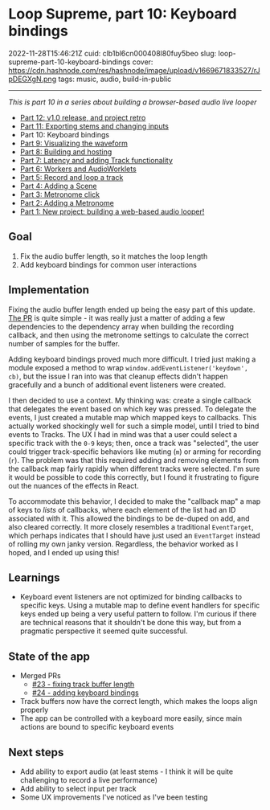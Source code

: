 # Loop Supreme, part 10: Keyboard bindings

2022-11-28T15:46:21Z
cuid: clb1bl6cn000408l80fuy5beo
slug: loop-supreme-part-10-keyboard-bindings
cover: https://cdn.hashnode.com/res/hashnode/image/upload/v1669671833527/rJpDEGXgN.png
tags: music, audio, build-in-public

---

_This is part 10 in a series about building a browser-based audio live looper_

- [Part 12: v1.0 release, and project retro](https://ericyd.hashnode.dev/loop-supreme-part-12-v10-release-and-project-retro)
- [Part 11: Exporting stems and changing inputs](https://ericyd.hashnode.dev/loop-supreme-part-11-exporting-stems-and-changing-inputs)
- Part 10: Keyboard bindings
- [Part 9: Visualizing the waveform](https://ericyd.hashnode.dev/loop-supreme-part-9-visualizing-the-waveform)
- [Part 8: Building and hosting](https://ericyd.hashnode.dev/loop-supreme-part-8-building-and-hosting)
- [Part 7: Latency and adding Track functionality](https://ericyd.hashnode.dev/loop-supreme-part-7-latency-and-adding-track-functionality)
- [Part 6: Workers and AudioWorklets](https://ericyd.hashnode.dev/loop-supreme-part-6-workers-and-audioworklets)
- [Part 5: Record and loop a track](https://ericyd.hashnode.dev/loop-supreme-part-5-record-and-loop-a-track)
- [Part 4: Adding a Scene](https://ericyd.hashnode.dev/loop-supreme-part-4-adding-a-scene)
- [Part 3: Metronome click](https://ericyd.hashnode.dev/loop-supreme-part-3-metronome-click)
- [Part 2: Adding a Metronome](https://ericyd.hashnode.dev/loop-supreme-part-2-adding-a-metronome)
- [Part 1: New project: building a web-based audio looper!](https://ericyd.hashnode.dev/new-project-building-a-web-based-audio-looper)

## Goal

1. Fix the audio buffer length, so it matches the loop length
2. Add keyboard bindings for common user interactions

## Implementation

Fixing the audio buffer length ended up being the easy part of this update. [The PR](https://github.com/ericyd/loop-supreme/pull/23) is quite simple - it was really just a matter of adding a few dependencies to the dependency array when building the recording callback, and then using the metronome settings to calculate the correct number of samples for the buffer.

Adding keyboard bindings proved much more difficult. I tried just making a module exposed a method to wrap `window.addEventListener('keydown', cb)`, but the issue I ran into was that cleanup effects didn't happen gracefully and a bunch of additional event listeners were created.

I then decided to use a context. My thinking was: create a single callback that delegates the event based on which key was pressed. To delegate the events, I just created a mutable map which mapped keys to callbacks. This actually worked shockingly well for such a simple model, until I tried to bind events to Tracks. The UX I had in mind was that a user could select a specific track with the `0-9` keys; then, once a track was "selected", the user could trigger track-specific behaviors like muting (`m`) or arming for recording (`r`). The problem was that this required adding and removing elements from the callback map fairly rapidly when different tracks were selected. I'm sure it would be possible to code this correctly, but I found it frustrating to figure out the nuances of the effects in React.

To accommodate this behavior, I decided to make the "callback map" a map of keys to _lists_ of callbacks, where each element of the list had an ID associated with it. This allowed the bindings to be de-duped on add, and also cleared correctly. It more closely resembles a traditional `EventTarget`, which perhaps indicates that I should have just used an `EventTarget` instead of rolling my own janky version. Regardless, the behavior worked as I hoped, and I ended up using this!

## Learnings

- Keyboard event listeners are not optimized for binding callbacks to specific keys. Using a mutable map to define event handlers for specific keys ended up being a very useful pattern to follow. I'm curious if there are technical reasons that it shouldn't be done this way, but from a pragmatic perspective it seemed quite successful.

## State of the app

- Merged PRs
  - [#23 - fixing track buffer length](https://github.com/ericyd/loop-supreme/pull/23)
  - [#24 - adding keyboard bindings](https://github.com/ericyd/loop-supreme/pull/24)
- Track buffers now have the correct length, which makes the loops align properly
- The app can be controlled with a keyboard more easily, since main actions are bound to specific keyboard events

## Next steps

- Add ability to export audio (at least stems - I think it will be quite challenging to record a live performance)
- Add ability to select input per track
- Some UX improvements I've noticed as I've been testing
